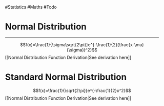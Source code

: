 #Statistics #Maths #Todo

# Normal Distribution
---

$$f(x)=\frac{1}{\sigma\sqrt{2\pi}}e^{-\frac{1}{2}(\frac{x-\mu}{\sigma})^2}$$
[[Normal Distribution Function Derivation|See derivation here]]


# Standard Normal Distribution
$$f(x)=\frac{1}{\sqrt{2\pi}}e^{-\frac{1}{2}x^2}$$
[[Normal Distribution Function Derivation|See derivation here]]